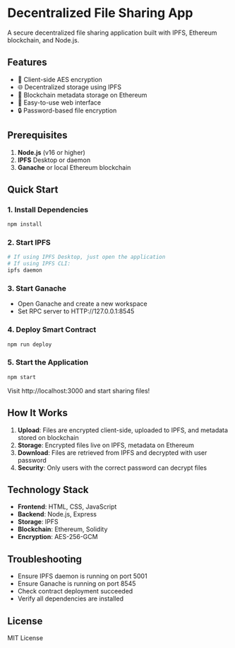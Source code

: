 # Decentralized File Sharing App

A secure decentralized file sharing application built with IPFS, Ethereum blockchain, and Node.js.

## Features

- 🔐 Client-side AES encryption
- 🌐 Decentralized storage using IPFS
- 📝 Blockchain metadata storage on Ethereum
- 🚀 Easy-to-use web interface
- 🔒 Password-based file encryption

## Prerequisites

1. **Node.js** (v16 or higher)
2. **IPFS** Desktop or daemon
3. **Ganache** or local Ethereum blockchain

## Quick Start

### 1. Install Dependencies
```bash
npm install
```

### 2. Start IPFS
```bash
# If using IPFS Desktop, just open the application
# If using IPFS CLI:
ipfs daemon
```

### 3. Start Ganache
- Open Ganache and create a new workspace
- Set RPC server to HTTP://127.0.0.1:8545

### 4. Deploy Smart Contract
```bash
npm run deploy
```

### 5. Start the Application
```bash
npm start
```

Visit http://localhost:3000 and start sharing files!

## How It Works

1. **Upload**: Files are encrypted client-side, uploaded to IPFS, and metadata stored on blockchain
2. **Storage**: Encrypted files live on IPFS, metadata on Ethereum
3. **Download**: Files are retrieved from IPFS and decrypted with user password
4. **Security**: Only users with the correct password can decrypt files

## Technology Stack

- **Frontend**: HTML, CSS, JavaScript
- **Backend**: Node.js, Express
- **Storage**: IPFS
- **Blockchain**: Ethereum, Solidity
- **Encryption**: AES-256-GCM

## Troubleshooting

- Ensure IPFS daemon is running on port 5001
- Ensure Ganache is running on port 8545
- Check contract deployment succeeded
- Verify all dependencies are installed

## License

MIT License
